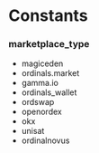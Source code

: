 # Constants

### marketplace\_type

* magiceden
* ordinals.market
* gamma.io
* ordinals\_wallet
* ordswap
* openordex
* okx
* unisat
* ordinalnovus
